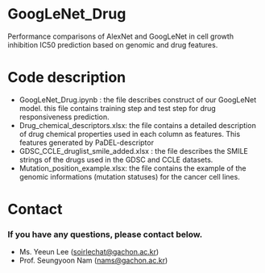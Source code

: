 # GoogLeNet_Drug
Performance comparisons of AlexNet and GoogLeNet in cell growth inhibition IC50 prediction based on genomic and drug features.

# Code description
- GoogLeNet_Drug.ipynb : the file describes construct of our GoogLeNet model. this file contains training step and test step for drug responsiveness prediction.
- Drug_chemical_descriptors.xlsx: the file contains a detailed description of drug chemical properties used in each column as features. This features generated by PaDEL-descriptor
- GDSC_CCLE_druglist_smile_added.xlsx : the file describes the SMILE strings of the drugs used in the GDSC and CCLE datasets.
- Mutation_position_example.xlsx: the file contains the example of the genomic informations (mutation statuses) for the cancer cell lines.


# Contact
### If you have any questions, please contact below.
- Ms. Yeeun Lee (soirlechat@gachon.ac.kr)
- Prof. Seungyoon Nam (nams@gachon.ac.kr)
